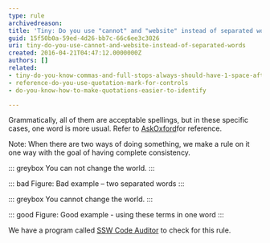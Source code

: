 ```yaml
---
type: rule
archivedreason: 
title: 'Tiny: Do you use "cannot" and "website" instead of separated words?'
guid: 15f50b0a-59ed-4d26-bb7c-66c6ee3c3026
uri: tiny-do-you-use-cannot-and-website-instead-of-separated-words
created: 2016-04-21T04:47:12.0000000Z
authors: []
related:
- tiny-do-you-know-commas-and-full-stops-always-should-have-1-space-after-them
- reference-do-you-use-quotation-mark-for-controls
- do-you-know-how-to-make-quotations-easier-to-identify

---
```


Grammatically, all of them are acceptable spellings, but in these specific cases, one word is more usual. Refer to [AskOxford](http&#58;//www.oxforddictionaries.com/definition/english/cannot)for reference.

Note: When there are two ways of doing something, we make a rule on it one way with the goal of having complete consistency.

<!--endintro-->


::: greybox
You can not change the world.
:::




::: bad
Figure: Bad example – two separated words
:::



::: greybox
You cannot change the world.
:::





::: good
Figure: Good example - using these terms in one word
:::




We have a program called [SSW Code Auditor](https&#58;//www.ssw.com.au/ssw/CodeAuditor/) to check for this rule.
